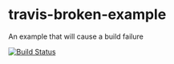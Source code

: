 # travis-broken-example

An example that will cause a build failure


[![Build Status](https://travis-ci.org/gitdev1234/travis-broken-example.svg?branch=master)](https://travis-ci.org/gitdev1234/travis-broken-example)
